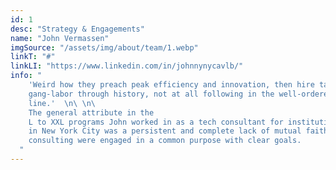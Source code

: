 ```yaml
---
id: 1
desc: "Strategy & Engagements"
name: "John Vermassen"
imgSource: "/assets/img/about/team/1.webp"
linkT: "#"
linkLI: "https://www.linkedin.com/in/johnnynycavlb/"
info: "
    'Weird how they preach peak efficiency and innovation, then hire talent in the same fashion as manual
    gang-labor through history, not at all following in the well-ordered footsteps of the Ford production
    line.'  \n\ \n\
    The general attribute in the
    L to XXL programs John worked in as a tech consultant for institutional financial and information services
    in New York City was a persistent and complete lack of mutual faith that either the client firm or the
    consulting were engaged in a common purpose with clear goals.
  "
---
```

